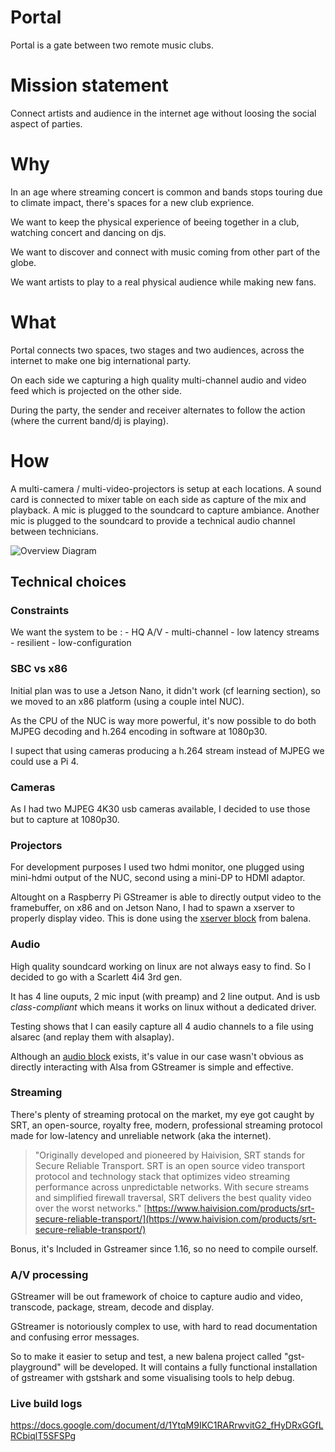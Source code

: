 # Portal
Portal is a gate between two remote music clubs.

# Mission statement
Connect artists and audience in the internet age without loosing the social aspect of parties.

# Why
In an age where streaming concert is common and bands stops touring due to climate impact, there's spaces for a new club exprience.

We want to keep the physical experience of beeing together in a club, watching concert and dancing on djs.

We want to discover and connect with music coming from other part of the globe.

We want artists to play to a real physical audience while making new fans.

# What
Portal connects two spaces, two stages and two audiences, across the internet to make one big international party.

On each side we capturing a high quality multi-channel audio and video feed which is projected on the other side.

During the party, the sender and receiver alternates to follow the action (where the current band/dj is playing).

# How
A multi-camera / multi-video-projectors is setup at each locations.
A sound card is connected to mixer table on each side as capture of the mix and playback.
A mic is plugged to the soundcard to capture ambiance.
Another mic is plugged to the soundcard to provide a technical audio channel between technicians.

![Overview Diagram](portal-overview.png "overview")

## Technical choices
### Constraints
We want the system to be :
	- HQ A/V
	- multi-channel
	- low latency streams
	- resilient 
	- low-configuration

### SBC vs x86
Initial plan was to use a Jetson Nano, it didn't work (cf learning section), so we moved to an x86 platform (using a couple intel NUC).

As the CPU of the NUC is way more powerful, it's now possible to do both MJPEG decoding and h.264 encoding in software at 1080p30.

I supect that using cameras producing a h.264 stream instead of MJPEG we could use a Pi 4.

### Cameras
As I had two MJPEG 4K30 usb cameras available, I decided to use those but to capture at 1080p30.

### Projectors
For development purposes I used two hdmi monitor, one plugged using mini-hdmi output of the NUC, second using a mini-DP to HDMI adaptor.

Altought on a Raspberry Pi GStreamer is able to directly output video to the framebuffer, on x86 and on Jetson Nano, I had to spawn a xserver to properly display video. This is done using the [xserver block](https://github.com/balenablocks/xserver) from balena.

### Audio
High quality soundcard working on linux are not always easy to find.
So I decided to go with a Scarlett 4i4 3rd gen.

It has 4 line ouputs, 2 mic input (with preamp) and 2 line output. And is usb _class-compliant_ which means it works on linux without a dedicated driver.

Testing shows that I can easily capture all 4 audio channels to a file using alsarec (and replay them with alsaplay).

Although an [audio block](https://github.com/balenablocks/audio)  exists, it's value in our case wasn't obvious as directly interacting with Alsa from GStreamer is simple and effective.

### Streaming
There's plenty of streaming protocal on the market, my eye got caught by SRT, an open-source, royalty free, modern, professional streaming protocol made for low-latency and unreliable network (aka the internet).

> "Originally developed and pioneered by Haivision, SRT stands for Secure Reliable Transport. SRT is an open source video transport protocol and technology stack that optimizes video streaming performance across unpredictable networks. With secure streams and simplified firewall traversal, SRT delivers the best quality video over the worst networks." 	[https://www.haivision.com/products/srt-secure-reliable-transport/](https://www.haivision.com/products/srt-secure-reliable-transport/)

Bonus, it's Included in Gstreamer since 1.16, so no need to compile ourself.

### A/V processing
GStreamer will be out framework of choice to capture audio and video, transcode, package, stream, decode and display.

GStreamer is notoriously complex to use, with hard to read documentation and confusing error messages.

So to make it easier to setup and test, a new balena project called "gst-playground" will be developed. It will contains a fully functional installation of gstreamer with gstshark and some visualising tools to help debug.

### Live build logs

https://docs.google.com/document/d/1YtqM9IKC1RARrwvitG2_fHyDRxGGfLRCbiqlT5SFSPg
